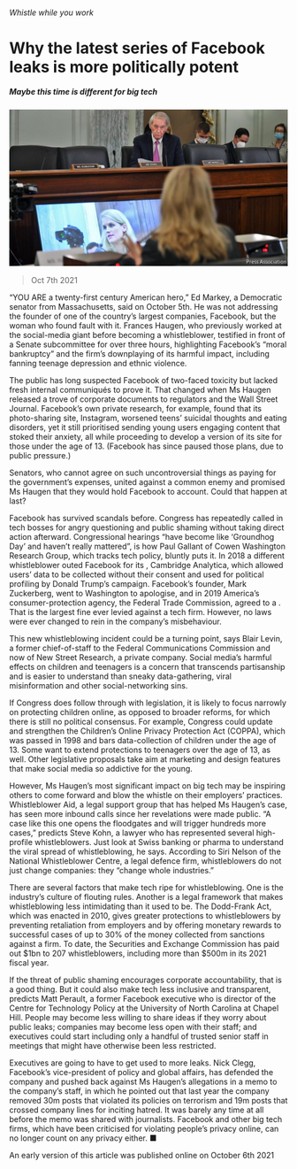 ###### Whistle while you work

# Why the latest series of Facebook leaks is more politically potent 

##### Maybe this time is different for big tech 

![image](images/20211009_usp501.jpg) 

> Oct 7th 2021 

“YOU ARE a twenty-first century American hero,” Ed Markey, a Democratic senator from Massachusetts, said on October 5th. He was not addressing the founder of one of the country’s largest companies, Facebook, but the woman who found fault with it. Frances Haugen, who previously worked at the social-media giant before becoming a whistleblower, testified in front of a Senate subcommittee for over three hours, highlighting Facebook’s “moral bankruptcy” and the firm’s downplaying of its harmful impact, including fanning teenage depression and ethnic violence.

The public has long suspected Facebook of two-faced toxicity but lacked fresh internal communiqués to prove it. That changed when Ms Haugen released a trove of corporate documents to regulators and the Wall Street Journal. Facebook’s own private research, for example, found that its photo-sharing site, Instagram, worsened teens’ suicidal thoughts and eating disorders, yet it still prioritised sending young users engaging content that stoked their anxiety, all while proceeding to develop a version of its site for those under the age of 13. (Facebook has since paused those plans, due to public pressure.)


Senators, who cannot agree on such uncontroversial things as paying for the government’s expenses, united against a common enemy and promised Ms Haugen that they would hold Facebook to account. Could that happen at last?

Facebook has survived scandals before. Congress has repeatedly called in tech bosses for angry questioning and public shaming without taking direct action afterward. Congressional hearings “have become like ‘Groundhog Day’ and haven’t really mattered”, is how Paul Gallant of Cowen Washington Research Group, which tracks tech policy, bluntly puts it. In 2018 a different whistleblower outed Facebook for its , Cambridge Analytica, which allowed users’ data to be collected without their consent and used for political profiling by Donald Trump’s campaign. Facebook’s founder, Mark Zuckerberg, went to Washington to apologise, and in 2019 America’s consumer-protection agency, the Federal Trade Commission, agreed to a . That is the largest fine ever levied against a tech firm. However, no laws were ever changed to rein in the company’s misbehaviour.

This new whistleblowing incident could be a turning point, says Blair Levin, a former chief-of-staff to the Federal Communications Commission and now of New Street Research, a private company. Social media’s harmful effects on children and teenagers is a concern that transcends partisanship and is easier to understand than sneaky data-gathering, viral misinformation and other social-networking sins.

If Congress does follow through with legislation, it is likely to focus narrowly on protecting children online, as opposed to broader reforms, for which there is still no political consensus. For example, Congress could update and strengthen the Children’s Online Privacy Protection Act (COPPA), which was passed in 1998 and bars data-collection of children under the age of 13. Some want to extend protections to teenagers over the age of 13, as well. Other legislative proposals take aim at marketing and design features that make social media so addictive for the young.

However, Ms Haugen’s most significant impact on big tech may be inspiring others to come forward and blow the whistle on their employers’ practices. Whistleblower Aid, a legal support group that has helped Ms Haugen’s case, has seen more inbound calls since her revelations were made public. “A case like this one opens the floodgates and will trigger hundreds more cases,” predicts Steve Kohn, a lawyer who has represented several high-profile whistleblowers. Just look at Swiss banking or pharma to understand the viral spread of whistleblowing, he says. According to Siri Nelson of the National Whistleblower Centre, a legal defence firm, whistleblowers do not just change companies: they “change whole industries.”

There are several factors that make tech ripe for whistleblowing. One is the industry’s culture of flouting rules. Another is a legal framework that makes whistleblowing less intimidating than it used to be. The Dodd-Frank Act, which was enacted in 2010, gives greater protections to whistleblowers by preventing retaliation from employers and by offering monetary rewards to successful cases of up to 30% of the money collected from sanctions against a firm. To date, the Securities and Exchange Commission has paid out $1bn to 207 whistleblowers, including more than $500m in its 2021 fiscal year.

If the threat of public shaming encourages corporate accountability, that is a good thing. But it could also make tech less inclusive and transparent, predicts Matt Perault, a former Facebook executive who is director of the Centre for Technology Policy at the University of North Carolina at Chapel Hill. People may become less willing to share ideas if they worry about public leaks; companies may become less open with their staff; and executives could start including only a handful of trusted senior staff in meetings that might have otherwise been less restricted.

Executives are going to have to get used to more leaks. Nick Clegg, Facebook’s vice-president of policy and global affairs, has defended the company and pushed back against Ms Haugen’s allegations in a memo to the company’s staff, in which he pointed out that last year the company removed 30m posts that violated its policies on terrorism and 19m posts that crossed company lines for inciting hatred. It was barely any time at all before the memo was shared with journalists. Facebook and other big tech firms, which have been criticised for violating people’s privacy online, can no longer count on any privacy either. ■

An early version of this article was published online on October 6th 2021

